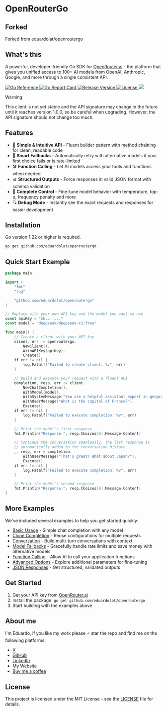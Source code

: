# OpenRouterGo

## Forked

Forked from eduardolat/openroutergo

## What's this

A powerful, developer-friendly Go SDK for
[OpenRouter.ai](https://openrouter.ai) - the platform that gives you unified
access to 100+ AI models from OpenAI, Anthropic, Google, and more through a
single consistent API.

<p>
  <a href="https://pkg.go.dev/github.com/eduardolat/openroutergo">
    <img src="https://pkg.go.dev/badge/github.com/eduardolat/openroutergo" alt="Go Reference"/>
  </a>
  <a href="https://goreportcard.com/report/eduardolat/openroutergo">
    <img src="https://goreportcard.com/badge/eduardolat/openroutergo" alt="Go Report Card"/>
  </a>
  <a href="https://github.com/eduardolat/openroutergo/releases/latest">
    <img src="https://img.shields.io/github/release/eduardolat/openroutergo.svg" alt="Release Version"/>
  </a>
  <a href="LICENSE">
    <img src="https://img.shields.io/github/license/eduardolat/openroutergo.svg" alt="License"/>
  </a>
  <a href="https://github.com/eduardolat/openroutergo">
    <img src="https://img.shields.io/github/stars/eduardolat/openroutergo?style=flat&label=github+stars"/>
  </a>
</p>

> [!WARNING]
> This client is not yet stable and the API signature may change in the future
> until it reaches version 1.0.0, so be careful when upgrading. However, the API
> signature should not change too much.

## Features

- 🚀 **Simple & Intuitive API** - Fluent builder pattern with method chaining
  for clean, readable code
- 🔄 **Smart Fallbacks** - Automatically retry with alternative models if your
  first choice fails or is rate-limited
- 🛠️ **Function Calling** - Let AI models access your tools and functions when
  needed
- 📊 **Structured Outputs** - Force responses in valid JSON format with schema
  validation
- 🧠 **Complete Control** - Fine-tune model behavior with temperature, top-p,
  frequency penalty and more
- 🔍 **Debug Mode** - Instantly see the exact requests and responses for easier
  development

## Installation

Go version 1.22 or higher is required.

```bash
go get github.com/eduardolat/openroutergo
```

## Quick Start Example

```go
package main

import (
	"fmt"
	"log"

	"github.com/eduardolat/openroutergo"
)

// Replace with your own API key and the model you want to use
const apiKey = "sk......."
const model = "deepseek/deepseek-r1:free"

func main() {
	// Create a client with your API key
	client, err := openroutergo.
		NewClient().
		WithAPIKey(apiKey).
		Create()
	if err != nil {
		log.Fatalf("Failed to create client: %v", err)
	}

	// Build and execute your request with a fluent API
	completion, resp, err := client.
		NewChatCompletion().
		WithModel(model).
		WithSystemMessage("You are a helpful assistant expert in geography.").
		WithUserMessage("What is the capital of France?").
		Execute()
	if err != nil {
		log.Fatalf("Failed to execute completion: %v", err)
	}

	// Print the model's first response
	fmt.Println("Response:", resp.Choices[0].Message.Content)

	// Continue the conversation seamlessly, the last response is
	// automatically added to the conversation history
	_, resp, err = completion.
		WithUserMessage("That's great! What about Japan?").
		Execute()
	if err != nil {
		log.Fatalf("Failed to execute completion: %v", err)
	}

	// Print the model's second response
	fmt.Println("Response:", resp.Choices[0].Message.Content)
}
```

## More Examples

We've included several examples to help you get started quickly:

- [Basic Usage](examples/01-basic/main.go) - Simple chat completion with any
  model
- [Clone Completion](examples/02-clone-completion/main.go) - Reuse
  configurations for multiple requests
- [Conversation](examples/03-reuse-completion/main.go) - Build multi-turn
  conversations with context
- [Model Fallbacks](examples/04-model-fallback/main.go) - Gracefully handle rate
  limits and save money with alternative models
- [Function Calling](examples/05-function-calling/main.go) - Allow AI to call
  your application functions
- [Advanced Options](examples/06-other-options/main.go) - Explore additional
  parameters for fine-tuning
- [JSON Responses](examples/07-force-response-format/main.go) - Get structured,
  validated outputs

## Get Started

1. Get your API key from [OpenRouter.ai](https://openrouter.ai/keys)
2. Install the package: `go get github.com/eduardolat/openroutergo`
3. Start building with the examples above

## About me

I'm Eduardo, if you like my work please ⭐ star the repo and find me on the
following platforms:

- [X](https://x.com/eduardoolat)
- [GitHub](https://github.com/eduardolat)
- [LinkedIn](https://www.linkedin.com/in/eduardolat)
- [My Website](https://eduardo.lat)
- [Buy me a coffee](https://buymeacoffee.com/eduardolat)

## License

This project is licensed under the MIT License - see the [LICENSE](LICENSE) file
for details.
